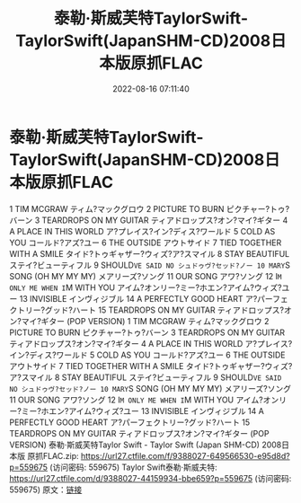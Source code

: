 ﻿---
title: 泰勒·斯威芙特TaylorSwift-TaylorSwift(JapanSHM-CD)2008日本版原抓FLAC
date: 2022-08-16 07:11:40
categories: 外语音乐
tags: 外语音乐
---
# 泰勒·斯威芙特TaylorSwift-TaylorSwift(JapanSHM-CD)2008日本版原抓FLAC

1 TIM MCGRAW
ティム?マックグロウ
2 PICTURE TO BURN
ピクチャー?トゥ?バーン
3 TEARDROPS ON MY GUITAR
ティアドロップス?オン?マイ?ギター
4 A PLACE IN THIS WORLD
ア?プレイス?イン?ディス?ワールド
5 COLD AS YOU
コールド?アズ?ユー
6 THE OUTSIDE
アウトサイド
7 TIED TOGETHER WITH A SMILE
タイド?トゥギャザー?ウィズ?ア?スマイル
8 STAY BEAUTIFUL
ステイ?ビューティフル
9 SHOULD`VE SAID NO
シュドゥヴ?セッド?ノー
10 MARY`S SONG (OH MY MY MY)
メアリーズ?ソング
11 OUR SONG
アワ?ソング
12 I`M ONLY ME WHEN I`M WITH YOU
アイム?オンリー?ミー?ホエン?アイム?ウィズ?ユー
13 INVISIBLE
インヴィジブル
14 A PERFECTLY GOOD HEART
ア?パーフェクトリー?グッド?ハート
15 TEARDROPS ON MY GUITAR
ティアドロップス?オン?マイ?ギター
(POP VERSION)
1 TIM MCGRAW
ティム?マックグロウ
2 PICTURE TO BURN
ピクチャー?トゥ?バーン
3 TEARDROPS ON MY GUITAR
ティアドロップス?オン?マイ?ギター
4 A PLACE IN THIS WORLD
ア?プレイス?イン?ディス?ワールド
5 COLD AS YOU
コールド?アズ?ユー
6 THE OUTSIDE
アウトサイド
7 TIED TOGETHER WITH A SMILE
タイド?トゥギャザー?ウィズ?ア?スマイル
8 STAY BEAUTIFUL
ステイ?ビューティフル
9 SHOULD`VE SAID NO
シュドゥヴ?セッド?ノー
10 MARY`S SONG (OH MY MY MY)
メアリーズ?ソング
11 OUR SONG
アワ?ソング
12 I`M ONLY ME WHEN I`M WITH YOU
アイム?オンリー?ミー?ホエン?アイム?ウィズ?ユー
13 INVISIBLE
インヴィジブル
14 A PERFECTLY GOOD HEART
ア?パーフェクトリー?グッド?ハート
15 TEARDROPS ON MY GUITAR
ティアドロップス?オン?マイ?ギター
(POP VERSION)
泰勒·斯威芙特Taylor Swift - Taylor Swift (Japan SHM-CD) 2008日本版
原抓FLAC.zip: https://url27.ctfile.com/f/9388027-649566530-e95d8d?p=559675
(访问密码: 559675)
Taylor Swift泰勒·斯威夫特: https://url27.ctfile.com/d/9388027-44159934-bbe659?p=559675
(访问密码: 559675)
原文：[链接](https://blog.sina.com.cn/s/blog_1647c7e7601030yw0.html)